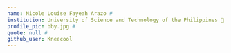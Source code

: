 ```yaml
---
name: Nicole Louise Fayeah Arazo #
institution: University of Science and Technology of the Philippines 🚩 # 
profile_pic: bby.jpg # 
quote: null # 
github_user: Kneecool
---
```


